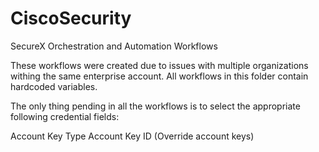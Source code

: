 # CiscoSecurity
SecureX Orchestration and Automation Workflows

These workflows were created due to issues with multiple organizations withing the same enterprise account.
All workflows in this folder contain hardcoded variables.

The only thing pending in all the workflows is to select the appropriate following credential fields:

Account Key Type
Account Key ID (Override account keys)
